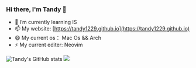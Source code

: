 
<!--
**tandy1229/tandy1229** is a ✨ _special_ ✨ repository because its `README.md` (this file) appears on your GitHub profile.

Here are some ideas to get you started:

- 🔭 I’m currently working on ...
- 🌱 I’m currently learning ...
- 👯 I’m looking to collaborate on ...
- 🤔 I’m looking for help with ...
- 💬 Ask me about ...
- 📫 How to reach me: ...
- 😄 Pronouns: ...
- ⚡ Fun fact: ...
-->


### Hi there, I'm Tandy 👋

- 🌱 I’m currently learning IS
- 📫 My website: [https://tandy1229.github.io](https://tandy1229.github.io)
- 😄 My current os： Mac Os && Arch
- ⚡ My current editer: Neovim

![Tandy's GitHub stats](https://github-readme-stats.vercel.app/api?username=tandy1229&show_icons=true&theme=radical)
![](https://github-readme-stats.vercel.app/api/top-langs/?username=tandy1229)
